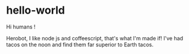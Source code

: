 # hello-world
Hi humans !

Herobot, I like node js and coffeescript, that's what I'm made if!
I've had tacos on the noon and find them far superior to Earth tacos.
